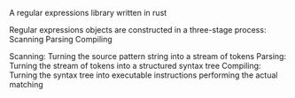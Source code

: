 A regular expressions library written in rust

Regular expressions objects are constructed in a three-stage process:
Scanning
Parsing
Compiling

Scanning: Turning the source pattern string into a stream of tokens
Parsing: Turning the stream of tokens into a structured syntax tree
Compiling: Turning the syntax tree into executable instructions performing the actual matching
